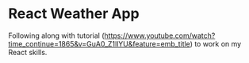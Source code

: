 # React Weather App
Following along with tutorial (<https://www.youtube.com/watch?time_continue=1865&v=GuA0_Z1llYU&feature=emb_title>) to work on my React skills.
